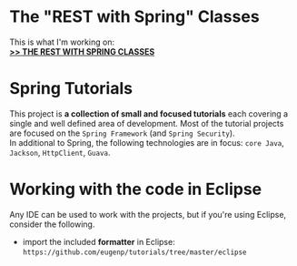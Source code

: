 
The "REST with Spring" Classes
==============================
This is what I'm working on: <br/>
**[>> THE REST WITH SPRING CLASSES](http://www.baeldung.com/rest-with-spring-course?utm_source=github&utm_medium=social&utm_content=tutorials&utm_campaign=50off)**


Spring Tutorials
================

This project is **a collection of small and focused tutorials** each covering a single and well defined area of development. 
Most of the tutorial projects are focused on the `Spring Framework` (and `Spring Security`).  
In additional to Spring, the following technologies are in focus: `core Java`, `Jackson`, `HttpClient`, `Guava`. 


Working with the code in Eclipse
================================
Any IDE can be used to work with the projects, but if you're using Eclipse, consider the following. 

- import the included **formatter** in Eclipse: 
`https://github.com/eugenp/tutorials/tree/master/eclipse`
